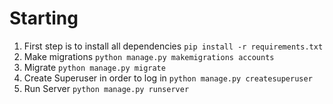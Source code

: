 # Starting

1. First step is to install all dependencies `pip install -r requirements.txt`
2. Make migrations `python manage.py makemigrations accounts`
3. Migrate `python manage.py migrate`
4. Create Superuser in order to log in `python manage.py createsuperuser`
5. Run Server `python manage.py runserver`
